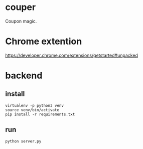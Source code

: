 # couper
Coupon magic.

Chrome extention
================
https://developer.chrome.com/extensions/getstarted#unpacked

backend
=======

install
-------
```
virtualenv -p python3 venv
source venv/bin/activate
pip install -r requirements.txt
```

run
---
```
python server.py
```